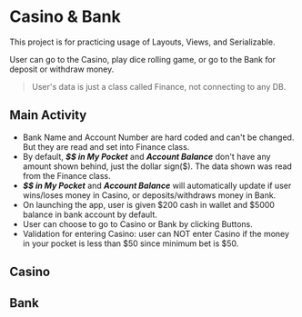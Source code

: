 # Casino & Bank
This project is for practicing usage of Layouts, Views, and Serializable.

User can go to the Casino, play dice rolling game, or go to the Bank for deposit or withdraw money.

> User's data is just a class called Finance, not connecting to any DB. 

## Main Activity
- Bank Name and Account Number are hard coded and can't be changed. But they are read and set into Finance class.
- By default, ***$$ in My Pocket*** and ***Account Balance*** don't have any amount shown behind, just the dollar sign($). 
The data shown was read from the Finance class.
- ***$$ in My Pocket*** and ***Account Balance*** will automatically update if user wins/loses money in Casino, or deposits/withdraws money in Bank.
- On launching the app, user is given $200 cash in wallet and $5000 balance in bank account by default.
- User can choose to go to Casino or Bank by clicking Buttons.
- Validation for entering Casino: user can NOT enter Casino if the money in your pocket is less than $50 since minimum bet is $50.

## Casino

## Bank